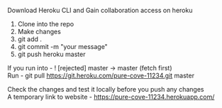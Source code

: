Download Heroku CLI and Gain collaboration access on heroku 

1. Clone into the repo<br>
2. Make changes
3. git add .
4. git commit -m "your message"
5. git push heroku master

If you run into - ! [rejected]        master -> master (fetch first)<br>
Run - git pull https://git.heroku.com/pure-cove-11234.git master

Check the changes and test it locally before you push any changes <br>
A temporary link to website - https://pure-cove-11234.herokuapp.com/

